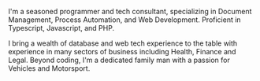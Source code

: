 I'm a seasoned programmer and tech consultant, specializing in Document Management, Process Automation, and Web Development. Proficient in Typescript, Javascript, and PHP.

I bring a wealth of database and web tech experience to the table with experience in many sectors of business including Health, Finance and Legal. Beyond coding, I'm a dedicated family man with a passion for Vehicles and Motorsport.
